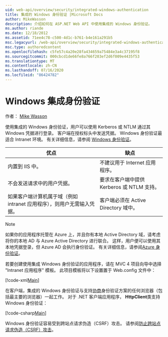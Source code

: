 ```yaml
---
uid: web-api/overview/security/integrated-windows-authentication
title: 集成的 Windows 身份验证 |Microsoft Docs
author: MikeWasson
description: 介绍如何在 ASP.NET Web API 中使用集成的 Windows 身份验证。
ms.author: riande
ms.date: 12/18/2012
ms.assetid: 71ee4c78-c500-4d1c-b761-b4e161a291b5
msc.legacyurl: /web-api/overview/security/integrated-windows-authentication
msc.type: authoredcontent
ms.openlocfilehash: c5fe57c4a20e28fa434659a75484e3a4c37195f8
ms.sourcegitcommit: 000cbcd1de66fe8a766f203ef2d6f009e4435f53
ms.translationtype: MT
ms.contentlocale: zh-CN
ms.lasthandoff: 07/16/2020
ms.locfileid: "86424782"
---
```

# <a name="integrated-windows-authentication"></a>Windows 集成身份验证

作者： [Mike Wasson](https://github.com/MikeWasson)

使用集成的 Windows 身份验证，用户可以使用 Kerberos 或 NTLM 通过其 Windows 凭据进行登录。 客户端在授权标头中发送凭据。 Windows 身份验证最适合 Intranet 环境。 有关详细信息，请参阅 [Windows 身份验证](https://www.iis.net/configreference/system.webserver/security/authentication/windowsauthentication)。

| 优点 | 缺点 |
| --- | --- |
| 内置到 IIS 中。 | 不建议用于 Internet 应用程序。 | 
| 不会发送请求中的用户凭据。 | 要求在客户端中提供 Kerberos 或 NTLM 支持。 |
| 如果客户端计算机属于域（例如 intranet 应用程序），则用户无需输入凭据。 | 客户端必须在 Active Directory 域中。 |

> [!NOTE]
> 如果你的应用程序托管在 Azure 上，并且你有本地 Active Directory 域，请考虑将你的本地 AD 与 Azure Active Directory 进行联合。 这样，用户便可以使用其本地凭据登录，但 Azure AD 会执行身份验证。 有关详细信息，请参阅[Azure 身份验证](../../../visual-studio/overview/2012/windows-azure-authentication.md)。

若要创建使用集成 Windows 身份验证的应用程序，请在 MVC 4 项目向导中选择 "Intranet 应用程序" 模板。 此项目模板将以下设置置于 Web.config 文件中：

[!code-xml[Main](integrated-windows-authentication/samples/sample1.xml)]

在客户端，集成的 Windows 身份验证与支持[协商](http://www.ietf.org/rfc/rfc4559.txt)身份验证方案的任何浏览器（包括最主要的浏览器）一起工作。 对于 .NET 客户端应用程序， **HttpClient**类支持 Windows 身份验证：

[!code-csharp[Main](integrated-windows-authentication/samples/sample2.cs)]

Windows 身份验证容易受到跨站点请求伪造（CSRF）攻击。 请参阅[防止跨站点请求伪造（CSRF）攻击](preventing-cross-site-request-forgery-csrf-attacks.md)。

